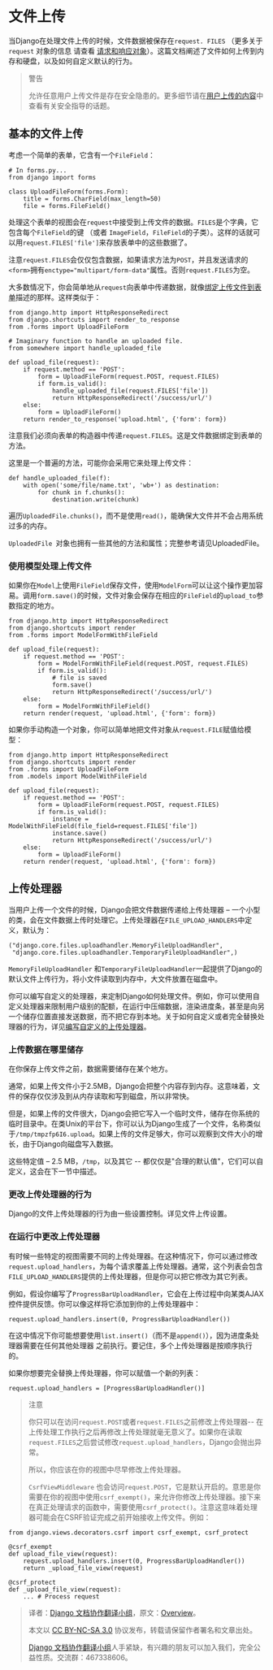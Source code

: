 # 文件上传 #
当Django在处理文件上传的时候，文件数据被保存在`request. FILES` （更多关于 `request` 对象的信息 请查看 [请求和响应对象](http://python.usyiyi.cn/django/ref/request-response.html)）。这篇文档阐述了文件如何上传到内存和硬盘，以及如何自定义默认的行为。

> 警告
>
> 允许任意用户上传文件是存在安全隐患的。更多细节请在[用户上传的内容](http://python.usyiyi.cn/django/topics/security.html#user-uploaded-content-security)中查看有关安全指导的话题。


## 基本的文件上传 ##

考虑一个简单的表单，它含有一个`FileField`：

```
# In forms.py...
from django import forms

class UploadFileForm(forms.Form):
    title = forms.CharField(max_length=50)
    file = forms.FileField()
```

处理这个表单的视图会在`request`中接受到上传文件的数据。`FILES`是个字典，它包含每个`FileField`的键 （或者 `ImageField`，`FileField`的子类）。这样的话就可以用`request.FILES['file']`来存放表单中的这些数据了。

注意`request.FILES`会仅仅包含数据，如果请求方法为`POST`，并且发送请求的`<form>`拥有`enctype="multipart/form-data"`属性。否则`request.FILES`为空。

大多数情况下，你会简单地从`request`向表单中传递数据，就像[绑定上传文件到表单](http://python.usyiyi.cn/django/ref/forms/api.html#binding-uploaded-files)描述的那样。这样类似于：

```
from django.http import HttpResponseRedirect
from django.shortcuts import render_to_response
from .forms import UploadFileForm

# Imaginary function to handle an uploaded file.
from somewhere import handle_uploaded_file

def upload_file(request):
    if request.method == 'POST':
        form = UploadFileForm(request.POST, request.FILES)
        if form.is_valid():
            handle_uploaded_file(request.FILES['file'])
            return HttpResponseRedirect('/success/url/')
    else:
        form = UploadFileForm()
    return render_to_response('upload.html', {'form': form})
```

注意我们必须向表单的构造器中传递`request.FILES`。这是文件数据绑定到表单的方法。

这里是一个普遍的方法，可能你会采用它来处理上传文件：

```
def handle_uploaded_file(f):
    with open('some/file/name.txt', 'wb+') as destination:
        for chunk in f.chunks():
            destination.write(chunk)
```

遍历`UploadedFile.chunks()`，而不是使用`read()`，能确保大文件并不会占用系统过多的内存。

`UploadedFile `对象也拥有一些其他的方法和属性；完整参考请见UploadedFile。

### 使用模型处理上传文件 ###

如果你在`Model`上使用`FileField`保存文件，使用`ModelForm`可以让这个操作更加容易。调用`form.save()`的时候，文件对象会保存在相应的`FileField`的`upload_to`参数指定的地方。

```
from django.http import HttpResponseRedirect
from django.shortcuts import render
from .forms import ModelFormWithFileField

def upload_file(request):
    if request.method == 'POST':
        form = ModelFormWithFileField(request.POST, request.FILES)
        if form.is_valid():
            # file is saved
            form.save()
            return HttpResponseRedirect('/success/url/')
    else:
        form = ModelFormWithFileField()
    return render(request, 'upload.html', {'form': form})
```

如果你手动构造一个对象，你可以简单地把文件对象从`request.FILE`赋值给模型：

```
from django.http import HttpResponseRedirect
from django.shortcuts import render
from .forms import UploadFileForm
from .models import ModelWithFileField

def upload_file(request):
    if request.method == 'POST':
        form = UploadFileForm(request.POST, request.FILES)
        if form.is_valid():
            instance = ModelWithFileField(file_field=request.FILES['file'])
            instance.save()
            return HttpResponseRedirect('/success/url/')
    else:
        form = UploadFileForm()
    return render(request, 'upload.html', {'form': form})
```

## 上传处理器 ##

当用户上传一个文件的时候，Django会把文件数据传递给上传处理器 – 一个小型的类，会在文件数据上传时处理它。上传处理器在`FILE_UPLOAD_HANDLERS`中定义，默认为：

```
("django.core.files.uploadhandler.MemoryFileUploadHandler",
 "django.core.files.uploadhandler.TemporaryFileUploadHandler",)
```

`MemoryFileUploadHandler` 和`TemporaryFileUploadHandler`一起提供了Django的默认文件上传行为，将小文件读取到内存中，大文件放置在磁盘中。

你可以编写自定义的处理器，来定制Django如何处理文件。例如，你可以使用自定义处理器来限制用户级别的配额，在运行中压缩数据，渲染进度条，甚至是向另一个储存位置直接发送数据，而不把它存到本地。关于如何自定义或者完全替换处理器的行为，详见[编写自定义的上传处理器](http://python.usyiyi.cn/django/ref/files/uploads.html#custom-upload-handlers)。

### 上传数据在哪里储存 ###

在你保存上传文件之前，数据需要储存在某个地方。

通常，如果上传文件小于2.5MB，Django会把整个内容存到内存。这意味着，文件的保存仅仅涉及到从内存读取和写到磁盘，所以非常快。

但是，如果上传的文件很大，Django会把它写入一个临时文件，储存在你系统的临时目录中。在类Unix的平台下，你可以认为Django生成了一个文件，名称类似于`/tmp/tmpzfp6I6.upload`。如果上传的文件足够大，你可以观察到文件大小的增长，由于Django向磁盘写入数据。

这些特定值 – 2.5 MB，`/tmp`，以及其它 -- 都仅仅是"合理的默认值"，它们可以自定义，这会在下一节中描述。

### 更改上传处理器的行为 ###

Django的文件上传处理器的行为由一些设置控制。详见文件上传设置。

### 在运行中更改上传处理器 ###

有时候一些特定的视图需要不同的上传处理器。在这种情况下，你可以通过修改`request.upload_handlers`，为每个请求覆盖上传处理器。通常，这个列表会包含`FILE_UPLOAD_HANDLERS`提供的上传处理器，但是你可以把它修改为其它列表。

例如，假设你编写了`ProgressBarUploadHandler`，它会在上传过程中向某类AJAX控件提供反馈。你可以像这样将它添加到你的上传处理器中：

```
request.upload_handlers.insert(0, ProgressBarUploadHandler())
```

在这中情况下你可能想要使用`list.insert()`（而不是`append()`），因为进度条处理器需要在任何其他处理器 之前执行。要记住，多个上传处理器是按顺序执行的。

如果你想要完全替换上传处理器，你可以赋值一个新的列表：

```
request.upload_handlers = [ProgressBarUploadHandler()]
```

> 注意
>
> 你只可以在访问`request.POST`或者`request.FILES`之前修改上传处理器-- 在上传处理工作执行之后再修改上传处理就毫无意义了。如果你在读取`request.FILES`之后尝试修改`request.upload_handlers`，Django会抛出异常。
>
> 所以，你应该在你的视图中尽早修改上传处理器。
>
> `CsrfViewMiddleware` 也会访问`request.POST`，它是默认开启的。意思是你需要在你的视图中使用`csrf_exempt()`，来允许你修改上传处理器。接下来在真正处理请求的函数中，需要使用`csrf_protect()`。注意这意味着处理器可能会在CSRF验证完成之前开始接收上传文件。例如：

```
from django.views.decorators.csrf import csrf_exempt, csrf_protect

@csrf_exempt
def upload_file_view(request):
    request.upload_handlers.insert(0, ProgressBarUploadHandler())
    return _upload_file_view(request)

@csrf_protect
def _upload_file_view(request):
    ... # Process request
```

> 译者：[Django 文档协作翻译小组](http://python.usyiyi.cn/django/index.html)，原文：[Overview](https://docs.djangoproject.com/en/1.8/topics/http/file-uploads/)。
>
> 本文以 [CC BY-NC-SA 3.0](http://creativecommons.org/licenses/by-nc-sa/3.0/cn/) 协议发布，转载请保留作者署名和文章出处。
>
> [Django 文档协作翻译小组](http://python.usyiyi.cn/django/index.html)人手紧缺，有兴趣的朋友可以加入我们，完全公益性质。交流群：467338606。
